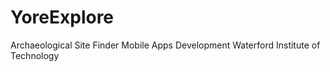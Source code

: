 # YoreExplore

Archaeological Site Finder
Mobile Apps Development
Waterford Institute of Technology
